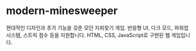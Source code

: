 # modern-minesweeper
현대적인 디자인과 추가 기능을 갖춘 모던 지뢰찾기 게임. 반응형 UI, 다크 모드, 파워업 시스템, 스트릭 점수 등을 지원합니다. HTML, CSS, JavaScript로 구현된 웹 게임입니다.
